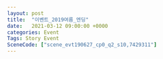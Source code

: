```yaml
---
layout: post
title:  "이벤트_2019여름_엔딩"
date:   2021-03-12 09:00:00 +0000
categories: Event
Tags: Story Event
SceneCode: ["scene_evt190627_cp0_q2_s10,7429311"]
---
```

